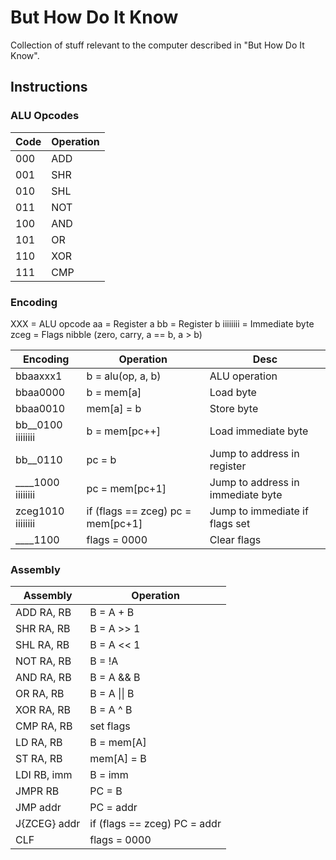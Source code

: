 # But How Do It Know

Collection of stuff relevant to the computer described in "But How Do It Know".

## Instructions

### ALU Opcodes
| Code | Operation |
|------|-----------|
| 000  | ADD       |
| 001  | SHR       |
| 010  | SHL       |
| 011  | NOT       |
| 100  | AND       |
| 101  | OR        |
| 110  | XOR       |
| 111  | CMP       |

### Encoding
XXX = ALU opcode
aa = Register a
bb = Register b
iiiiiiii = Immediate byte
zceg = Flags nibble (zero, carry, a == b, a > b)

| Encoding          | Operation                         | Desc                              |
|-------------------|-----------------------------------|-----------------------------------|
| bbaaxxx1          | b = alu(op, a, b)                 | ALU operation                     |
| bbaa0000          | b = mem[a]                        | Load byte                         |
| bbaa0010          | mem[a] = b                        | Store byte                        |
| bb__0100 iiiiiiii | b = mem[pc++]                     | Load immediate byte               |
| bb__0110          | pc = b                            | Jump to address in register       | 
| ____1000 iiiiiiii | pc = mem[pc+1]                    | Jump to address in immediate byte |
| zceg1010 iiiiiiii | if (flags == zceg) pc = mem[pc+1] | Jump to immediate if flags set    |
| ____1100          | flags = 0000                      | Clear flags                       |


### Assembly
| Assembly     | Operation                    |
|--------------|------------------------------|
| ADD RA, RB   | B = A + B                    |
| SHR RA, RB   | B = A >> 1                   |
| SHL RA, RB   | B = A << 1                   |
| NOT RA, RB   | B = !A                       |
| AND RA, RB   | B = A && B                   |
| OR RA, RB    | B = A \|\| B                 |
| XOR RA, RB   | B = A ^ B                    |
| CMP RA, RB   | set flags                    |
| LD RA, RB    | B = mem[A]                   |
| ST RA, RB    | mem[A] = B                   |
| LDI RB, imm  | B = imm                      |
| JMPR RB      | PC = B                       |
| JMP addr     | PC = addr                    |
| J{ZCEG} addr | if (flags == zceg) PC = addr |
| CLF          | flags = 0000                 |


